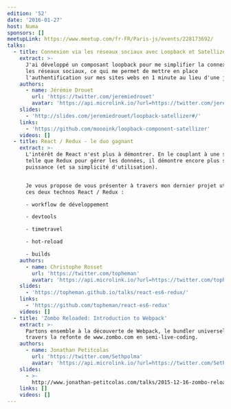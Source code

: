 ```yaml
---
edition: '52'
date: '2016-01-27'
host: Numa
sponsors: []
meetupLink: https://www.meetup.com/fr-FR/Paris-js/events/228173692/
talks:
  - title: Connexion via les réseaux sociaux avec Loopback et Satellizer
    extract: >-
      J'ai développé un composant loopback pour me simplifier la connexion via
      les réseaux sociaux, ce qui me permet de mettre en place
      l'authentification sur mes sites webs en 1 minute au lieu d'une journée.
    authors:
      - name: Jérémie Drouet
        url: 'https://twitter.com/jeremiedrouet'
        avatar: 'https://api.microlink.io/?url=https://twitter.com/jeremiedrouet&embed=image.url'
    slides:
      - 'http://slides.com/jeremiedrouet/loopback-satellizer#/'
    links:
      - 'https://github.com/moooink/loopback-component-satellizer'
    videos: []
  - title: React / Redux - le duo gagnant
    extract: >-
      L'intérêt de React n'est plus à démontrer. En le couplant à une solution
      telle que Redux pour gérer les données, il démontre encore plus sa
      puissance (et sa simplicité d'utilisation).


      Je vous propose de vous présenter à travers mon dernier projet utilisant
      ces deux technos React / Redux :

      - workflow de développement

      - devtools

      - timetravel

      - hot-reload

      - builds
    authors:
      - name: Christophe Rosset
        url: 'https://twitter.com/topheman'
        avatar: 'https://api.microlink.io/?url=https://twitter.com/topheman&embed=image.url'
    slides:
      - 'https://topheman.github.io/talks/react-es6-redux/'
    links:
      - 'https://github.com/topheman/react-es6-redux'
    videos: []
  - title: 'Zombo Reloaded: Introduction to Webpack'
    extract: >-
      Partons ensemble à la découverte de Webpack, le bundler universel, à
      travers la refonte de www.zombo.com en semi-live-coding.
    authors:
      - name: Jonathan Petitcolas
        url: 'https://twitter.com/Sethpolma'
        avatar: 'https://api.microlink.io/?url=https://twitter.com/Sethpolma&embed=image.url'
    slides:
      - >-
        http://www.jonathan-petitcolas.com/talks/2015-12-16-zombo-reloaded-introduction-to-webpack.html
    links: []
    videos: []
---
```

